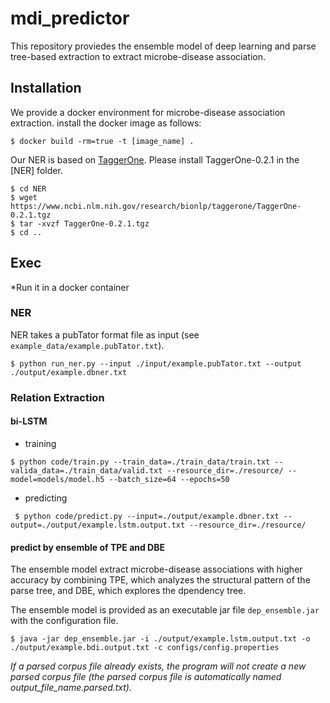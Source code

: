 # mdi_predictor

This repository proviedes the ensemble model of deep learning and parse tree-based extraction to extract microbe-disease association.

## Installation
We provide a docker environment for microbe-disease association extraction. install the docker image as follows:

```
$ docker build -rm=true -t [image_name] .
```

Our NER is based on [TaggerOne](https://www.ncbi.nlm.nih.gov/research/bionlp/tools/taggerone/). Please install TaggerOne-0.2.1 in the [NER] folder.

```
$ cd NER
$ wget https://www.ncbi.nlm.nih.gov/research/bionlp/taggerone/TaggerOne-0.2.1.tgz
$ tar -xvzf TaggerOne-0.2.1.tgz
$ cd ..
```

## Exec
*Run it in a docker container
### NER

NER takes a pubTator format file as input (see ```example_data/example.pubTator.txt```).
```
$ python run_ner.py --input ./input/example.pubTator.txt --output ./output/example.dbner.txt
```

### Relation Extraction
#### bi-LSTM
 * training
  ```
  $ python code/train.py --train_data=./train_data/train.txt --valida_data=./train_data/valid.txt --resource_dir=./resource/ --model=models/model.h5 --batch_size=64 --epochs=50
  ```
  
 * predicting
 ```
  $ python code/predict.py --input=./output/example.dbner.txt --output=./output/example.lstm.output.txt --resource_dir=./resource/
 ```

#### predict by ensemble of TPE and DBE 
The ensemble model extract microbe-disease associations with higher accuracy by combining TPE, which analyzes the structural pattern of the parse tree, and DBE, which explores the dpendency tree.

The ensemble model is provided as an executable jar file ```dep_ensemble.jar``` with the configuration file.
```
$ java -jar dep_ensemble.jar -i ./output/example.lstm.output.txt -o ./output/example.bdi.output.txt -c configs/config.properties
```
*If a parsed corpus file already exists, the program will not create a new parsed corpus file (the parsed corpus file is automatically named output_file_name.parsed.txt).*
